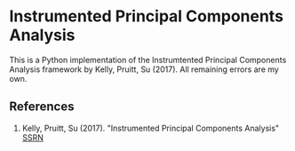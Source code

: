 # Instrumented Principal Components Analysis
This is a Python implementation of the Instrumtented Principal Components Analysis framework by Kelly, Pruitt, Su (2017). All remaining errors are my own.


## References

1. Kelly, Pruitt, Su (2017). "Instrumented Principal Components Analysis" [SSRN](https://ssrn.com/abstract=2983919)
